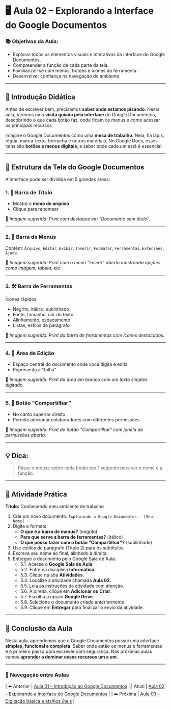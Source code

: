 # 🖥️ Aula 02 – Explorando a Interface do Google Documentos

### 📚 Objetivos da Aula:
- Explorar todos os elementos visuais e interativos da interface do Google Documentos.
- Compreender a função de cada parte da tela.
- Familiarizar-se com menus, botões e ícones da ferramenta.
- Desenvolver confiança na navegação do ambiente.

---

## 🧠 Introdução Didática

Antes de escrever bem, precisamos **saber onde estamos pisando**. Nesta aula, faremos uma **visita guiada pela interface** do Google Documentos, descobrindo o que cada botão faz, onde ficam os menus e como acessar os principais recursos.

Imagine o Google Documentos como uma **mesa de trabalho**. Nela, há lápis, régua, marca-texto, borracha e outros materiais. No Google Docs, esses itens são **botões e menus digitais**, e saber onde cada um está é essencial.

---

## 🧱 Estrutura da Tela do Google Documentos

A interface pode ser dividida em 5 grandes áreas:

### 1. 🔖 Barra de Título
- Mostra o **nome do arquivo**
- Clique para renomear

📸 *Imagem sugerida: Print com destaque em “Documento sem título”.*

---

### 2. 📁 Barra de Menus
Contém:
`Arquivo`, `Editar`, `Exibir`, `Inserir`, `Formatar`, `Ferramentas`, `Extensões`, `Ajuda`

📸 *Imagem sugerida: Print com o menu "Inserir" aberto mostrando opções como imagem, tabela, etc.*

---

### 3. 🛠️ Barra de Ferramentas
Ícones rápidos:
- Negrito, itálico, sublinhado
- Fonte, tamanho, cor do texto
- Alinhamento, espaçamento
- Listas, estilos de parágrafo

📸 *Imagem sugerida: Print da barra de ferramentas com ícones destacados.*

---

### 4. 📄 Área de Edição
- Espaço central do documento onde você digita e edita
- Representa a "folha"

📸 *Imagem sugerida: Print da área em branco com um texto simples digitado.*

---

### 5. 📩 Botão “Compartilhar”
- No canto superior direito
- Permite adicionar colaboradores com diferentes permissões

📸 *Imagem sugerida: Print do botão "Compartilhar" com janela de permissões aberta.*

---

## 💡 Dica:
> Passe o mouse sobre cada botão por 1 segundo para ver o nome e a função.

---

## 🧪 Atividade Prática

**Título:** Conhecendo meu ambiente de trabalho

1. Crie um novo documento: `Explorando o Google Documentos – [Seu Nome]`
2. Digite e formate:
   - **O que é a barra de menus?** (negrito)
   - **Para que serve a barra de ferramentas?** (itálico)
   - **O que posso fazer com o botão “Compartilhar”?** (sublinhado)
3. Use estilos de parágrafo (Título 2) para os subtítulos.
4. Escreva seu nome ao final, alinhado à direita.
5. Entregue o documento pelo Google Sala de Aula:
   - 5.1. Acesse o **Google Sala de Aula**.
   - 5.2. Entre na disciplina **Informática**.
   - 5.3. Clique na aba **Atividades**.
   - 5.4. Localize a atividade chamada **Aula 02**.
   - 5.5. Leia as instruções da atividade com atenção.
   - 5.6. À direita, clique em **Adicionar ou Criar**.
   - 5.7. Escolha a opção **Google Drive**.
   - 5.8. Selecione o documento criado anteriormente.
   - 5.9. Clique em **Entregar** para finalizar o envio da atividade.

---

## 🎯 Conclusão da Aula

Nesta aula, aprendemos que o Google Documentos possui uma interface **simples, funcional e completa**. Saber onde estão os menus e ferramentas é o primeiro passo para escrever com segurança. Nas próximas aulas vamos **aprender a dominar esses recursos um a um**.

---

### 📘 Navegação entre Aulas

| ⬅️ Anterior | [Aula 01 – Introdução ao Google Documentos](./aula-01.md) |
| Atual | [Aula 02 – Explorando a Interface do Google Documentos](./aula-02.md) |
| ➡️ Próxima | [Aula 03 – Digitação básica e atalhos úteis](./aula-03.md) |
